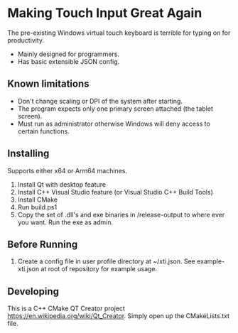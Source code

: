 # Making Touch Input Great Again
The pre-existing Windows virtual touch keyboard is terrible for typing on for productivity.
+ Mainly designed for programmers.
+ Has basic extensible JSON config.

## Known limitations
- Don't change scaling or DPI of the system after starting.
- The program expects only one primary screen attached (the tablet screen).
- Must run as administrator otherwise Windows will deny access to certain functions.

## Installing
Supports either x64 or Arm64 machines.
1. Install Qt with desktop feature
2. Install C++ Visual Studio feature (or Visual Studio C++ Build Tools)
3. Install CMake
4. Run build.ps1
5. Copy the set of .dll's and exe binaries in /release-output to where ever you want. Run the exe as admin.

## Before Running
1. Create a config file in user profile directory at ~/xti.json. See example-xti.json at root of repository for example usage.

## Developing
This is a C++ CMake QT Creator project https://en.wikipedia.org/wiki/Qt_Creator. Simply open up the CMakeLists.txt file.
